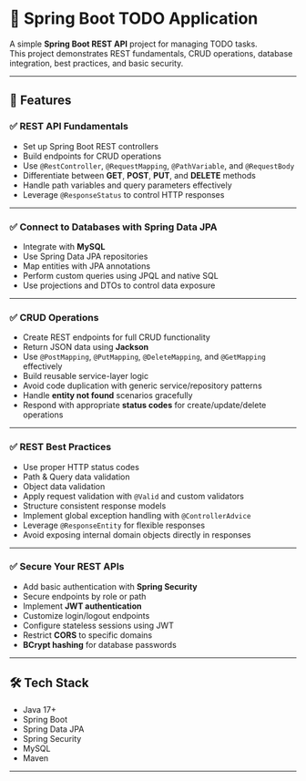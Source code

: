# 📝 Spring Boot TODO Application

A simple **Spring Boot REST API** project for managing TODO tasks.  
This project demonstrates REST fundamentals, CRUD operations, database integration, best practices, and basic security.

---

## 🚀 Features

### ✅ REST API Fundamentals
- Set up Spring Boot REST controllers
- Build endpoints for CRUD operations
- Use `@RestController`, `@RequestMapping`, `@PathVariable`, and `@RequestBody`
- Differentiate between **GET**, **POST**, **PUT**, and **DELETE** methods
- Handle path variables and query parameters effectively
- Leverage `@ResponseStatus` to control HTTP responses

---

### ✅ Connect to Databases with Spring Data JPA
- Integrate with **MySQL** 
- Use Spring Data JPA repositories
- Map entities with JPA annotations
- Perform custom queries using JPQL and native SQL
- Use projections and DTOs to control data exposure

---

### ✅ CRUD Operations
- Create REST endpoints for full CRUD functionality
- Return JSON data using **Jackson**
- Use `@PostMapping`, `@PutMapping`, `@DeleteMapping`, and `@GetMapping` effectively
- Build reusable service-layer logic
- Avoid code duplication with generic service/repository patterns
- Handle **entity not found** scenarios gracefully
- Respond with appropriate **status codes** for create/update/delete operations

---

### ✅ REST Best Practices
- Use proper HTTP status codes
- Path & Query data validation
- Object data validation
- Apply request validation with `@Valid` and custom validators
- Structure consistent response models
- Implement global exception handling with `@ControllerAdvice`
- Leverage `@ResponseEntity` for flexible responses
- Avoid exposing internal domain objects directly in responses

---

### ✅ Secure Your REST APIs
- Add basic authentication with **Spring Security**
- Secure endpoints by role or path
- Implement **JWT authentication** 
- Customize login/logout endpoints
- Configure stateless sessions using JWT
- Restrict **CORS** to specific domains
- **BCrypt hashing** for database passwords

---

## 🛠️ Tech Stack
- Java 17+
- Spring Boot
- Spring Data JPA
- Spring Security
- MySQL
- Maven

---
